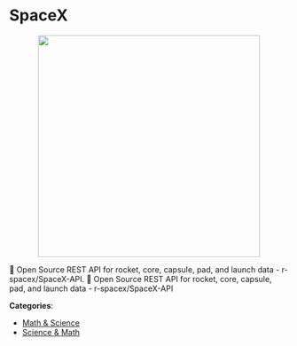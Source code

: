 # SpaceX
<p align="center">
    <img width="400" src="https://raw.githubusercontent.com/apis-list/apis-list/apis/spacex/logo_256x256.png" />
</p>

:rocket: Open Source REST API for rocket, core, capsule, pad, and launch data - r-spacex/SpaceX-API.  :rocket: Open Source REST API for rocket, core, capsule, pad, and launch data - r-spacex/SpaceX-API



**Categories**:
- [Math & Science](https://github.com/apis-list/apis-list#math-and-science)
- [Science & Math](https://github.com/apis-list/apis-list#science-and-math)





